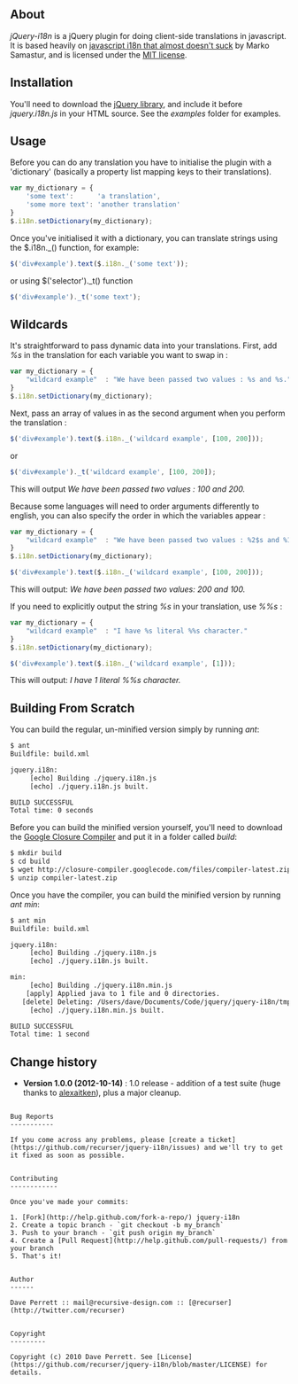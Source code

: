 
About
-----

_jQuery-i18n_ is a jQuery plugin for doing client-side translations in javascript. It is based heavily on [javascript i18n that almost doesn't suck](http://markos.gaivo.net/blog/?p=100) by Marko Samastur, and is licensed under the [MIT license](http://www.opensource.org/licenses/mit-license.php).

Installation
------------

You'll need to download the [jQuery library](http://docs.jquery.com/Downloading_jQuery#Current_Release), and include it before _jquery.i18n.js_ in your HTML source. See the _examples_ folder for examples.

Usage
-----

Before you can do any translation you have to initialise the plugin with a 'dictionary' (basically a property list mapping keys to their translations).

```javascript
var my_dictionary = {
    'some text':      'a translation',
    'some more text': 'another translation'
}
$.i18n.setDictionary(my_dictionary);
```

Once you've initialised it with a dictionary, you can translate strings using the $.i18n._() function, for example:

```javascript
$('div#example').text($.i18n._('some text'));
```

or using $('selector')._t() function

```javascript
$('div#example')._t('some text');
```

Wildcards
---------

It's straightforward to pass dynamic data into your translations. First, add _%s_ in the translation for each variable you want to swap in :

```javascript
var my_dictionary = {
    "wildcard example"  : "We have been passed two values : %s and %s."
}
$.i18n.setDictionary(my_dictionary);
```

Next, pass an array of values in as the second argument when you perform the translation :

```javascript
$('div#example').text($.i18n._('wildcard example', [100, 200]));
```

or

```javascript
$('div#example')._t('wildcard example', [100, 200]);
```

This will output _We have been passed two values : 100 and 200._

Because some languages will need to order arguments differently to english, you can also specify the order in which the variables appear :

```javascript
var my_dictionary = {
    "wildcard example"  : "We have been passed two values : %2$s and %1$s."
}
$.i18n.setDictionary(my_dictionary);

$('div#example').text($.i18n._('wildcard example', [100, 200]));
```

This will output: _We have been passed two values: 200 and 100._

If you need to explicitly output the string _%s_ in your translation, use _%%s_ :

```javascript
var my_dictionary = {
    "wildcard example"  : "I have %s literal %%s character."
}
$.i18n.setDictionary(my_dictionary);

$('div#example').text($.i18n._('wildcard example', [1]));
```

This will output: _I have 1 literal %%s character._

Building From Scratch
---------------------

You can build the regular, un-minified version simply by running _ant_:

```bash
$ ant
Buildfile: build.xml

jquery.i18n:
     [echo] Building ./jquery.i18n.js
     [echo] ./jquery.i18n.js built.

BUILD SUCCESSFUL
Total time: 0 seconds
```

Before you can build the minified version yourself, you'll need to download the [Google Closure Compiler](http://closure-compiler.googlecode.com/files/compiler-latest.zip) and put it in a folder called _build_:

```bash
$ mkdir build
$ cd build
$ wget http://closure-compiler.googlecode.com/files/compiler-latest.zip
$ unzip compiler-latest.zip
```

Once you have the compiler, you can build the minified version by running _ant min_:

```bash
$ ant min
Buildfile: build.xml

jquery.i18n:
     [echo] Building ./jquery.i18n.js
     [echo] ./jquery.i18n.js built.

min:
     [echo] Building ./jquery.i18n.min.js
    [apply] Applied java to 1 file and 0 directories.
   [delete] Deleting: /Users/dave/Documents/Code/jquery/jquery-i18n/tmpmin
     [echo] ./jquery.i18n.min.js built.

BUILD SUCCESSFUL
Total time: 1 second
```


Change history
-----------

* **Version 1.0.0 (2012-10-14)** : 1.0 release - addition of a test suite (huge thanks to [alexaitken](https://github.com/alexaitken)), plus a major cleanup.
```

Bug Reports
-----------

If you come across any problems, please [create a ticket](https://github.com/recurser/jquery-i18n/issues) and we'll try to get it fixed as soon as possible.


Contributing
------------

Once you've made your commits:

1. [Fork](http://help.github.com/fork-a-repo/) jquery-i18n
2. Create a topic branch - `git checkout -b my_branch`
3. Push to your branch - `git push origin my_branch`
4. Create a [Pull Request](http://help.github.com/pull-requests/) from your branch
5. That's it!


Author
------

Dave Perrett :: mail@recursive-design.com :: [@recurser](http://twitter.com/recurser)


Copyright
---------

Copyright (c) 2010 Dave Perrett. See [License](https://github.com/recurser/jquery-i18n/blob/master/LICENSE) for details.



